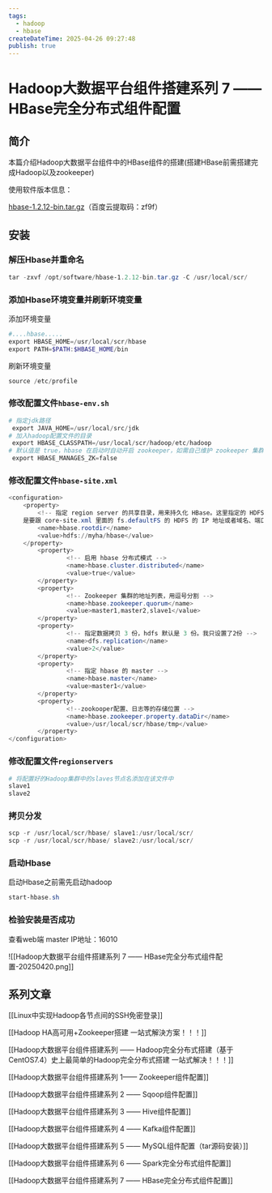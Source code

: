 ```yaml
---
tags:
  - hadoop
  - hbase
createDateTime: 2025-04-26 09:27:48
publish: true
---
```


# Hadoop大数据平台组件搭建系列 7 —— HBase完全分布式组件配置

## 简介

本篇介绍Hadoop大数据平台组件中的HBase组件的搭建(搭建HBase前需搭建完成Hadoop以及zookeeper)

使用软件版本信息：

[hbase-1.2.12-bin.tar.gz](https://pan.baidu.com/s/1_jN_eFNoNBoOmFZwfIBy7w)（百度云提取码：zf9f）
## 安装
### 解压Hbase并重命名

```powershell
tar -zxvf /opt/software/hbase-1.2.12-bin.tar.gz -C /usr/local/scr/
```

### 添加Hbase环境变量并刷新环境变量

添加环境变量

```powershell
#....hbase.....
export HBASE_HOME=/usr/local/scr/hbase
export PATH=$PATH:$HBASE_HOME/bin
```

刷新环境变量

```powershell
source /etc/profile
```

### 修改配置文件`hbase-env.sh`

```powershell
# 指定jdk路径
 export JAVA_HOME=/usr/local/src/jdk
# 加入hadoop配置文件的目录
 export HBASE_CLASSPATH=/usr/local/scr/hadoop/etc/hadoop
# 默认值是 true，hbase 在启动时自动开启 zookeeper，如需自己维护 zookeeper 集群需设置为 false
 export HBASE_MANAGES_ZK=false
```

### 修改配置文件`hbase-site.xml`

```powershell
<configuration>
	<property>
		<!-- 指定 region server 的共享目录，用来持久化 HBase。这里指定的 HDFS 地址
	是要跟 core-site.xml 里面的 fs.defaultFS 的 HDFS 的 IP 地址或者域名、端口必须一致。 -->
		<name>hbase.rootdir</name>
		<value>hdfs://myha/hbase</value>
	</property>
        <property>
        		<!-- 启用 hbase 分布式模式 -->
                <name>hbase.cluster.distributed</name>
                <value>true</value>
        </property>
        <property>
        		<!-- Zookeeper 集群的地址列表，用逗号分割 -->
                <name>hbase.zookeeper.quorum</name>
                <value>master1,master2,slave1</value>
        </property>
        <property>
        		<!-- 指定数据拷贝 3 份，hdfs 默认是 3 份。我只设置了2份 -->
                <name>dfs.replication</name>
                <value>2</value>
        </property>
        <property>
        		<!-- 指定 hbase 的 master -->
                <name>hbase.master</name>
                <value>master1</value>
        </property>
        <property>
        		<!--zookooper配置、日志等的存储位置 -->
                <name>hbase.zookeeper.property.dataDir</name>
                <value>/usr/local/scr/hbase/tmp</value>
        </property>
</configuration>
```

### 修改配置文件`regionservers`

```powershell
# 将配置好的Hadoop集群中的slaves节点名添加在该文件中
slave1
slave2
```

### 拷贝分发

```powershell
scp -r /usr/local/scr/hbase/ slave1:/usr/local/scr/
scp -r /usr/local/scr/hbase/ slave2:/usr/local/scr/
```

### 启动Hbase

启动Hbase之前需先启动hadoop

```powershell
start-hbase.sh
```

### 检验安装是否成功
查看web端	master IP地址：16010

![[Hadoop大数据平台组件搭建系列 7 —— HBase完全分布式组件配置-20250420.png]]

## 系列文章

[[Linux中实现Hadoop各节点间的SSH免密登录]]

[[Hadoop HA高可用+Zookeeper搭建 一站式解決方案！！！]]

[[Hadoop大数据平台组件搭建系列 —— Hadoop完全分布式搭建（基于CentOS7.4）史上最简单的Hadoop完全分布式搭建 一站式解决！！！]]

[[Hadoop大数据平台组件搭建系列 1—— Zookeeper组件配置]]

[[Hadoop大数据平台组件搭建系列 2 —— Sqoop组件配置]]

[[Hadoop大数据平台组件搭建系列 3 —— Hive组件配置]]

[[Hadoop大数据平台组件搭建系列 4 —— Kafka组件配置]]

[[Hadoop大数据平台组件搭建系列 5 —— MySQL组件配置（tar源码安装）]]

[[Hadoop大数据平台组件搭建系列 6 —— Spark完全分布式组件配置]]

[[Hadoop大数据平台组件搭建系列 7 —— HBase完全分布式组件配置]]


